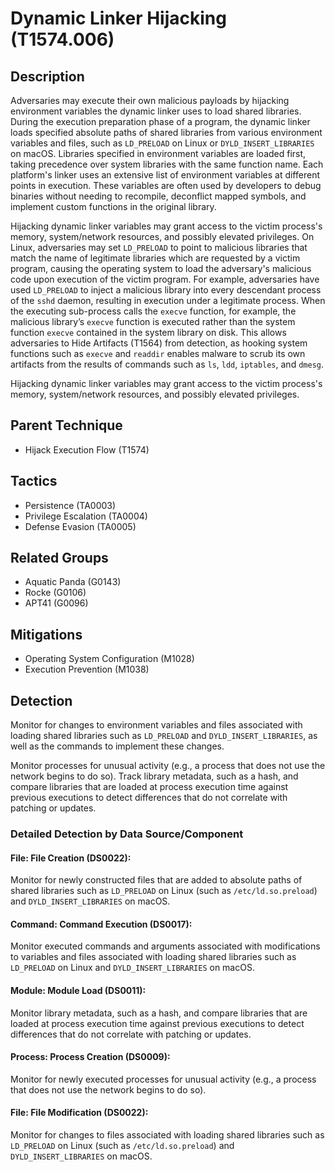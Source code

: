 # Dynamic Linker Hijacking (T1574.006)

## Description
Adversaries may execute their own malicious payloads by hijacking environment variables the dynamic linker uses to load shared libraries. During the execution preparation phase of a program, the dynamic linker loads specified absolute paths of shared libraries from various environment variables and files, such as ```LD_PRELOAD``` on Linux or ```DYLD_INSERT_LIBRARIES``` on macOS. Libraries specified in environment variables are loaded first, taking precedence over system libraries with the same function name. Each platform's linker uses an extensive list of environment variables at different points in execution. These variables are often used by developers to debug binaries without needing to recompile, deconflict mapped symbols, and implement custom functions in the original library.

Hijacking dynamic linker variables may grant access to the victim process's memory, system/network resources, and possibly elevated privileges. On Linux, adversaries may set ```LD_PRELOAD``` to point to malicious libraries that match the name of legitimate libraries which are requested by a victim program, causing the operating system to load the adversary's malicious code upon execution of the victim program. For example, adversaries have used `LD_PRELOAD` to inject a malicious library into every descendant process of the `sshd` daemon, resulting in execution under a legitimate process. When the executing sub-process calls the `execve` function, for example, the malicious library’s `execve` function is executed rather than the system function `execve` contained in the system library on disk. This allows adversaries to Hide Artifacts (T1564) from detection, as hooking system functions such as `execve` and `readdir` enables malware to scrub its own artifacts from the results of commands such as `ls`, `ldd`, `iptables`, and `dmesg`.

Hijacking dynamic linker variables may grant access to the victim process's memory, system/network resources, and possibly elevated privileges.

## Parent Technique
- Hijack Execution Flow (T1574)

## Tactics
- Persistence (TA0003)
- Privilege Escalation (TA0004)
- Defense Evasion (TA0005)

## Related Groups
- Aquatic Panda (G0143)
- Rocke (G0106)
- APT41 (G0096)

## Mitigations
- Operating System Configuration (M1028)
- Execution Prevention (M1038)

## Detection
Monitor for changes to environment variables and files associated with loading shared libraries such as ```LD_PRELOAD``` and ```DYLD_INSERT_LIBRARIES```, as well as the commands to implement these changes.

Monitor processes for unusual activity (e.g., a process that does not use the network begins to do so). Track library metadata, such as a hash, and compare libraries that are loaded at process execution time against previous executions to detect differences that do not correlate with patching or updates.

### Detailed Detection by Data Source/Component
#### File: File Creation (DS0022): 
Monitor for newly constructed files that are added to absolute paths of shared libraries such as `LD_PRELOAD` on Linux (such as `/etc/ld.so.preload`) and `DYLD_INSERT_LIBRARIES` on macOS.

#### Command: Command Execution (DS0017): 
Monitor executed commands and arguments associated with modifications to variables and files associated with loading shared libraries such as `LD_PRELOAD` on Linux and `DYLD_INSERT_LIBRARIES` on macOS.

#### Module: Module Load (DS0011): 
Monitor library metadata, such as a hash, and compare libraries that are loaded at process execution time against previous executions to detect differences that do not correlate with patching or updates.

#### Process: Process Creation (DS0009): 
Monitor for newly executed processes for unusual activity (e.g., a process that does not use the network begins to do so).

#### File: File Modification (DS0022): 
Monitor for changes to files associated with loading shared libraries such as `LD_PRELOAD` on Linux (such as `/etc/ld.so.preload`) and `DYLD_INSERT_LIBRARIES` on macOS.

